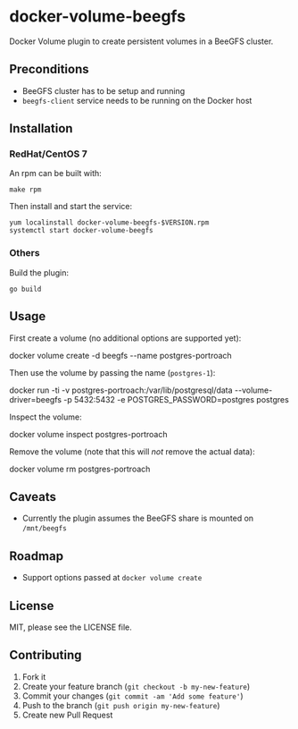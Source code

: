# docker-volume-beegfs

Docker Volume plugin to create persistent volumes in a BeeGFS cluster.

## Preconditions

- BeeGFS cluster has to be setup and running
- `beegfs-client` service needs to be running on the Docker host

## Installation

### RedHat/CentOS 7

An rpm can be built with:

    make rpm

Then install and start the service:

    yum localinstall docker-volume-beegfs-$VERSION.rpm
    systemctl start docker-volume-beegfs

### Others

Build the plugin:

    go build

## Usage

First create a volume (no additional options are supported yet):

  docker volume create -d beegfs --name postgres-portroach

Then use the volume by passing the name (`postgres-1`):

  docker run -ti -v postgres-portroach:/var/lib/postgresql/data --volume-driver=beegfs -p 5432:5432 -e POSTGRES_PASSWORD=postgres postgres

Inspect the volume:

  docker volume inspect postgres-portroach

Remove the volume (note that this will _not_ remove the actual data):

  docker volume rm postgres-portroach

## Caveats

- Currently the plugin assumes the BeeGFS share is mounted on `/mnt/beegfs`

## Roadmap

- Support options passed at `docker volume create`

## License

MIT, please see the LICENSE file.

## Contributing

1. Fork it
2. Create your feature branch (`git checkout -b my-new-feature`)
3. Commit your changes (`git commit -am 'Add some feature'`)
4. Push to the branch (`git push origin my-new-feature`)
5. Create new Pull Request
